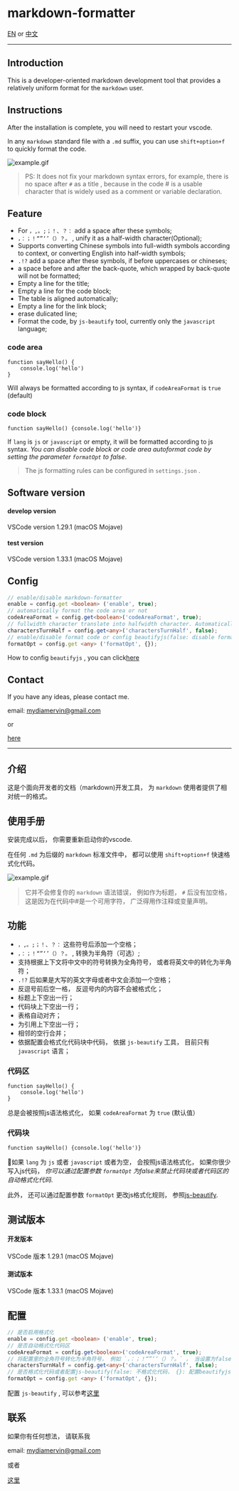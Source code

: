 # markdown-formatter

[EN](#Introduction) or [中文](#介绍)

---

## Introduction

This is a developer-oriented markdown development tool that provides a relatively uniform format for the `markdown` user.

## Instructions

After the installation is complete, you will need to restart your vscode.

In any `markdown` standard file with a `.md` suffix, you can use `shift+option+f` to quickly format the code.

![example.gif](https://raw.githubusercontent.com/sumnow/markdown-formatter/master/images/example.gif)

> PS: It does not fix your markdown syntax errors, for example, there is no space after `#` as a title , because in the code # is a usable character that is widely used as a comment or variable declaration.

## Feature

- For `，,。;；！、？：` add a space after these symbols; 
- `，：；！“”‘’（）？。` , unify it as a half-width character(Optional); 
- Supports converting Chinese symbols into full-width symbols according to context, or converting English into half-width symbols; 
- `.!?` add a space after these symbols, if before uppercases or chineses; 
- a space before and after the back-quote, which wrapped by back-quote will not be formatted; 
- Empty a line for the title; 
- Empty a line for the code block; 
- The table is aligned automatically; 
- Empty a line for the link block; 
- erase dulicated line; 
- Format the code, by `js-beautify` tool, currently only the `javascript` language; 

### code area

    function sayHello() {
        console.log('hello')
    }

Will always be formatted according to js syntax, if `codeAreaFormat` is `true` (default)

### code block

``` lang
function sayHello() {console.log('hello')}
```

If `lang` is `js` or `javascript` or empty, it will be formatted according to js syntax. *You can disable code block or code area autoformat code by setting the parameter `formatOpt` to false*.

> The js formatting rules can be configured in `settings.json` .

## Software version

#### develop version

VSCode version 1.29.1 (macOS Mojave)

#### test version

VSCode version 1.33.1 (macOS Mojave)

## Config

```typescript
// enable/disable markdown-formatter
enable = config.get <boolean> ('enable', true); 
// automatically format the code area or not
codeAreaFormat = config.get<boolean>('codeAreaFormat', true); 
// fullwidth character translate into halfwidth character. Automatically convert symbols based on context when set to false
charactersTurnHalf = config.get<any>('charactersTurnHalf', false); 
// enable/disable format code or config beautifyjs(false: disable format code , {}: config beautifyjs)
formatOpt = config.get <any> ('formatOpt', {}); 
```

How to config `beautifyjs` , you can click[here](https://github.com/beautify-web/js-beautify)

## Contact

If you have any ideas, please contact me.

email: mydiamervin@gmail.com

or

[here](https://github.com/sumnow/markdown-formatter/issues)

---

## 介绍

这是个面向开发者的文档（markdown)开发工具， 为 `markdown` 使用者提供了相对统一的格式。 

## 使用手册

安装完成以后， 你需要重新启动你的vscode. 

在任何 `.md` 为后缀的 `markdown` 标准文件中， 都可以使用 `shift+option+f` 快速格式化代码。 

![example.gif](https://raw.githubusercontent.com/sumnow/markdown-formatter/master/images/example.gif)

> 它并不会修复你的 `markdown` 语法错误， 例如作为标题， `#` 后没有加空格， 这是因为在代码中#是一个可用字符， 广泛得用作注释或变量声明。 

## 功能

- `，,。;；！、？：` 这些符号后添加一个空格； 
- `，：；！“”‘’（）？。` , 转换为半角符（可选）; 
- 支持根据上下文将中文中的符号转换为全角符号， 或者将英文中的转化为半角符； 
- `.!?` 后如果是大写的英文字母或者中文会添加一个空格； 
- 反逗号前后空一格， 反逗号内的内容不会被格式化； 
- 标题上下空出一行； 
- 代码块上下空出一行； 
- 表格自动对齐； 
- 为引用上下空出一行； 
- 相邻的空行合并； 
- 依据配置会格式化代码块中代码， 依据 `js-beautify` 工具， 目前只有 `javascript` 语言； 

### 代码区

    function sayHello() {
        console.log('hello')
    }

总是会被按照js语法格式化， 如果 `codeAreaFormat` 为 `true` (默认值）

### 代码块

``` lang
function sayHello() {console.log('hello')}
```

如果 `lang` 为 `js` 或者 `javascript` 或者为空， 会按照js语法格式化， 如果你很少写入js代码， *你可以通过配置参数 `formatOpt` 为false来禁止代码块或者代码区的自动格式化代码*. 

此外， 还可以通过配置参数 `formatOpt` 更改js格式化规则， 参照[js-beautify](https://github.com/beautify-web/js-beautify).

## 测试版本

#### 开发版本

VSCode 版本 1.29.1 (macOS Mojave)

#### 测试版本

VSCode 版本 1.33.1 (macOS Mojave)

## 配置

```typescript
// 是否启用格式化
enable = config.get <boolean> ('enable', true); 
// 是否自动格式化代码区
codeAreaFormat = config.get<boolean>('codeAreaFormat', true); 
// 将配置里的全角符号转化为半角符号， 例如 `，：；！“”‘’（）？。` ， 当设置为false的时候， 自动根据上下文转换符号
charactersTurnHalf = config.get<any>('charactersTurnHalf', false); 
// 是否格式化代码或者配置js-beautify(false: 不格式化代码， {}: 配置beautifyjs)
formatOpt = config.get <any> ('formatOpt', {}); 
```

配置 `js-beautify` , 可以参考[这里](https://github.com/beautify-web/js-beautify)

## 联系

如果你有任何想法， 请联系我

email: mydiamervin@gmail.com

或者

[这里](https://github.com/sumnow/markdown-formatter/issues)

